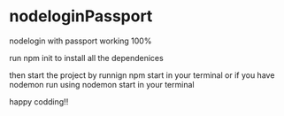 # nodeloginPassport
nodelogin with passport working 100%

run npm init to install all the dependenices

then start the project by runnign npm start in your terminal or if you have nodemon run using nodemon start in your terminal

 happy codding!!


